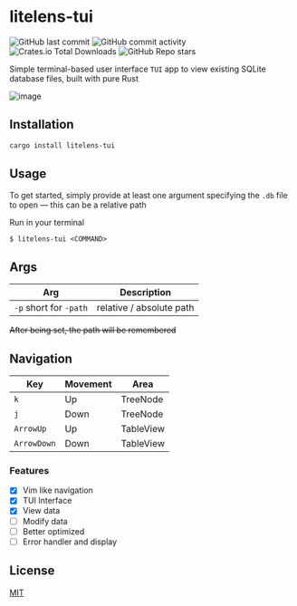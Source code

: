 # litelens-tui
![GitHub last commit](https://img.shields.io/github/last-commit/jm530ob/litelens-tui)
![GitHub commit activity](https://img.shields.io/github/commit-activity/m/jm530ob/litelens-tui)
![Crates.io Total Downloads](https://img.shields.io/crates/d/litelens-tui)
![GitHub Repo stars](https://img.shields.io/github/stars/jm530ob/litelens-tui)

Simple terminal-based user interface `TUI` app to view existing SQLite database files, built with pure Rust

![image](https://github.com/user-attachments/assets/2cc5110b-909b-41ba-af2b-bffed96990b8)

## Installation

```bash
cargo install litelens-tui
```

## Usage
To get started, simply provide at least one argument specifying the ``.db`` file to open — this can be a relative path

Run in your terminal
```
$ litelens-tui <COMMAND>
```

## Args
| Arg  | Description |
| ------------- | ------------- |
| `-p` short for `-path` | relative / absolute path |

~~After being set, the path will be remembered~~

## Navigation
| Key  | Movement | Area
| --- | -- | -------- |
| `k` | Up | TreeNode |
| `j` | Down | TreeNode |
| `ArrowUp` | Up | TableView |
| `ArrowDown` | Down | TableView |

### Features
- [x] Vim like navigation
- [x] TUI Interface
- [x] View data
- [ ] Modify data
- [ ] Better optimized
- [ ] Error handler and display

## License

<a href="https://github.com/jm530ob/litelens-tui/blob/main/LICENSE">MIT</a>

